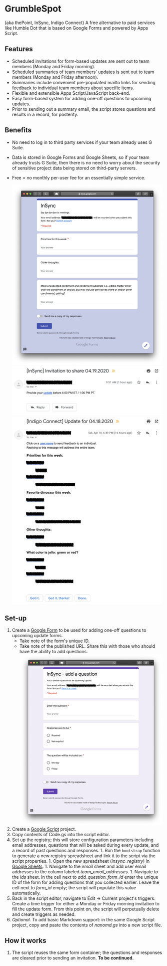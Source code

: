 # GrumbleSpot  
(aka thePoint, InSync, Indigo Connect) A free alternative to paid services like Humble Dot that is based on Google Forms and powered by Apps Script.

## Features
- Scheduled invitations for form-based updates are sent out to team members (Monday and Friday morning).
- Scheduled summaries of team members' updates is sent out to team members  (Monday and Friday afternoon).
- Summaries include convenient pre-populated mailto links for sending feedback to individual team members about specific items.
- Flexible and extensible Apps Script/JavaScript back-end.
- Easy form-based system for adding one-off questions to upcoming updates.
- Prior to sending out a summary email, the script stores questions and results in a record, for posterity.

## Benefits
- No need to log in to third party services if your team already uses G Suite.
- Data is stored in Google Forms and Google Sheets, so if your team already trusts G Suite, then there is no need to worry about the security of sensitive project data being stored on third-party servers.
- Free = no monthly per-user fee for an essentially simple service.

  ![](./img/ss_form.png)
  ![](./img/ss_email_invitation.png)
  ![](./img/ss_email_summary.png)

## Set-up
1. Create a [Google Form](forms.google.com) to be used for adding one-off questions to upcoming update forms.
   - Take note of the form's unique ID.
   - Take note of the published URL.  Share this with those who should have the ability to add questions.
     ![](./img/ss_form_add_question.png)
1. Create a [Google Script](script.google.com) project.
  1. Copy contents of Code.gs into the script editor.
  1. Set up the registry; this will store configuration parameters including email addresses, questions that will be asked during every update, and a record of past questions and responses.
    1. Run the ``bootstrap`` function to generate a new registry spreadsheet and link it to the script via the script properties.
    1. Open the new spreadsheet (*insync_registry*) in [Google Sheets](sheets.google.com).
    1. Navigate to the *email* sheet and add user email addresses to the column labeled *team_email_addresses*.
    1. Navigate to the *ids* sheet.  In the cell next to *add_question_form_id* enter the unique ID of the form for adding questions that you collected earlier.  Leave the cell next to *form_id* empty; the script will populate this value automatically.
  1. Back in the script editor, navigate to Edit → Current project's triggers. Create a time trigger for either a Monday or Friday morning invitation to fill the update form.  From this point on, the script will perpetually delete and create triggers as needed.
  1. *Optional.*  To add basic Markdown support: in the same Google Script project, copy and paste the contents of *nanomd.gs* into a new script file.  

## How it works
1. The script reuses the same form container; the questions and responses are cleared prior to sending an invitation.
  **To be continued.**

